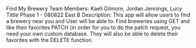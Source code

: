 Find My Brewery 
Team Members: Kaeli Gilmore, Jordan Jennings, Lucy Tittle
Phase 1 - 080822 East B 
Description: This app will allow users to find a brewery near you and User will be able to: Find breweries using GET and like their favorites PATCH (in order for you to do the patch request, you need your own custom database. They will also be able to delete their favorites with the DELETE function.
